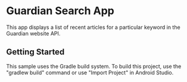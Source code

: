 Guardian Search App
===================================

This app displays a list of recent articles for a particular keyword in the Guardian website API. 

Getting Started
---------------

This sample uses the Gradle build system. To build this project, use the
"gradlew build" command or use "Import Project" in Android Studio.